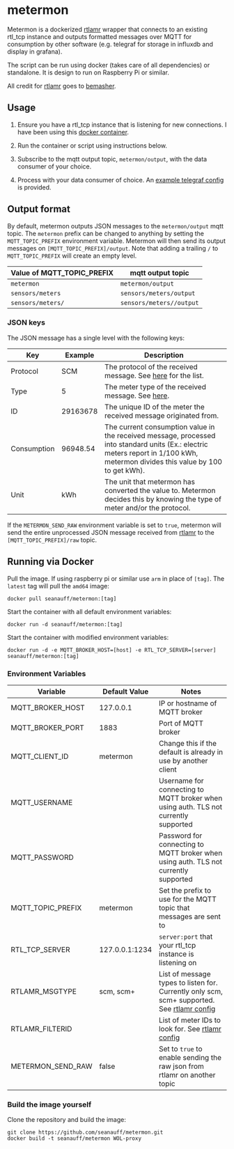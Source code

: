 # metermon

Metermon is a dockerized [rtlamr] wrapper that connects to an existing rtl_tcp instance and outputs formatted messages over MQTT for consumption by other software (e.g. telegraf for storage in influxdb and display in grafana).

The script can be run using docker (takes care of all dependencies) or standalone. It is design to run on Raspberry Pi or similar.

All credit for [rtlamr] goes to [bemasher](https://github.com/bemasher).

## Usage

1. Ensure you have a rtl_tcp instance that is listening for new connections. I have been using this [docker container](https://github.com/radiowitness/librtlsdr-docker).

2. Run the container or script using instructions below.

3. Subscribe to the mqtt output topic, `metermon/output`, with the data consumer of your choice.

4. Process with your data consumer of choice. An [example telegraf config](/telegraf_example.conf) is provided.

## Output format

By default, metermon outputs JSON messages to the `metermon/output` mqtt topic. The `metermon` prefix can be changed to anything by setting the `MQTT_TOPIC_PREFIX` environment variable. Metermon will then send its output messages on `[MQTT_TOPIC_PREFIX]/output`. Note that adding a trailing `/` to `MQTT_TOPIC_PREFIX` will create an empty level.

|Value of MQTT_TOPIC_PREFIX|mqtt output topic|
|--------------------------|-----------------|
|`metermon`                |`metermon/output`|
|`sensors/meters`          |`sensors/meters/output`|
|`sensors/meters/`         |`sensors/meters//output`|

### JSON keys

The JSON message has a single level with the following keys:

|Key         |Example     |Description|
|------------|------------|-----------|
|Protocol    | SCM        |The protocol of the received message. See [here](https://github.com/bemasher/rtlamr/wiki/Protocol) for the list.          |
|Type        |  5         |The meter type of the received message. See [here](https://github.com/bemasher/rtlamr/blob/master/meters.md).           |
|ID          |29163678    |The unique ID of the meter the received message originated from.           |
|Consumption |96948.54    |The current consumption value in the received message, processed into standard units (Ex.: electric meters report in 1/100 kWh, metermon divides this value by 100 to get kWh).            |
|Unit        | kWh        |The unit that metermon has converted the value to. Metermon decides this by knowing the type of meter and/or the protocol.           |

If the `METERMON_SEND_RAW` environment variable is set to `true`, metermon will send the entire unprocessed JSON message received from [rtlamr] to the `[MQTT_TOPIC_PREFIX]/raw` topic.

## Running via Docker

Pull the image. If using raspberry pi or similar use `arm` in place of `[tag]`. The `latest` tag will pull the `amd64` image:

```shell
docker pull seanauff/metermon:[tag]
```

Start the container with all default environment variables:

```shell
docker run -d seanauff/metermon:[tag]
```

Start the container with modified environment variables:

```shell
docker run -d -e MQTT_BROKER_HOST=[host] -e RTL_TCP_SERVER=[server] seanauff/metermon:[tag]
```

### Environment Variables

| Variable          | Default Value | Notes |
|-------------------|---------------|-------|
| MQTT_BROKER_HOST  |  127.0.0.1    |IP or hostname of MQTT broker       |
| MQTT_BROKER_PORT  |  1883         |Port of MQTT broker       |
| MQTT_CLIENT_ID    |  metermon   |Change this if the default is already in use by another client       |
| MQTT_USERNAME     |               |Username for connecting to MQTT broker when using auth. TLS not currently supported       |
| MQTT_PASSWORD     |               |Password for connecting to MQTT broker when using auth. TLS not currently supported       |
| MQTT_TOPIC_PREFIX | metermon    |Set the prefix to use for the MQTT topic that messages are sent to       |
| RTL_TCP_SERVER    |127.0.0.1:1234 |`server:port` that your rtl_tcp instance is listening on |
| RTLAMR_MSGTYPE    |scm, scm+|List of message types to listen for. Currently only scm, scm+ supported. See [rtlamr config](https://github.com/bemasher/rtlamr/wiki/Configuration)|
| RTLAMR_FILTERID   |               |List of meter IDs to look for. See [rtlamr config](https://github.com/bemasher/rtlamr/wiki/Configuration)       |
| METERMON_SEND_RAW | false         |Set to `true` to enable sending the raw json from rtlamr on another topic      |

### Build the image yourself

Clone the repository and build the image:

```shell
git clone https://github.com/seanauff/metermon.git
docker build -t seanauff/metermon WOL-proxy
```

[rtlamr]: https://github.com/bemasher/rtlamr
